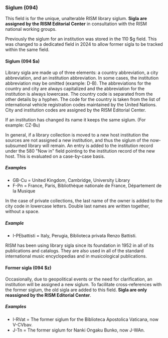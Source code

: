 ### Siglum (094)

This field is for the unique, unalterable RISM library siglum. **Sigla are assigned by the RISM Editorial Center** in
consultation with the RISM national working groups.

Previously the siglum for an institution was stored in the 110 $g field. This was changed to a dedicated field in 2024 to
allow former sigla to be tracked within the same field.

#### Siglum (094 $a)

Library sigla are made up of three elements: a country abbreviation, a city abbreviation, and an institution abbreviation. In some cases, the institution abbreviation may be omitted (example: D-B). The abbreviations for the country and city are always capitalized and the abbreviation for the institution is always lowercase. The country code is separated from the other details by a hyphen. The code for the country is taken from the list of international vehicle registration
codes maintained by the United Nations. City and institution codes are assigned by the RISM Editorial Center.

If an institution has changed its name it keeps the same siglum. (For example: CZ-Bu)

In general, if a library collection is moved to a new host institution the sources are not assigned a new institution, and thus the siglum of
the now-subsumed library will remain. An entry is added to the institution record under the 580 "Now in" field pointing to the institution record
of the new host. This is evaluated on a case-by-case basis.

##### Examples

- GB-Cu = United Kingdom, Cambridge, University Library
- F-Pn = France, Paris, Bibliothèque nationale de France, Département de la Musique

In the case of private collections, the last name of the owner is added to the city code in lowercase letters. Double last names are written together, without a space.

##### Example

- I-PEbattisti = Italy, Perugia, Biblioteca privata Renzo Battisti.

RISM has been using library sigla since its foundation in 1952 in all of its publications and catalogs. They are also used in all of the standard international music encyclopedias and in musicological publications.

#### Former sigla (094 $z)

Occasionally, due to geopolitical events or the need for clarification, an institution will be assigned a new siglum. To facilitate cross-references
with the former siglum, the old sigla are added to this field. **Sigla are only reassigned by the RISM Editorial Center**.

##### Examples

- I-RVat = The former siglum for the Biblioteca Apostolica Vaticana, now V-CVbav.
- J-Tn = The former siglum for Nanki Ongaku Bunko, now J-WAn.
